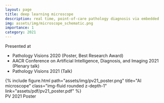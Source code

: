 ```yaml
---
layout: page
title: deep learning microscope
description: real time, point-of-care pathology diagnosis via embedded deep learning
img: assets/img/microscope_schematic.png
importance: 1
category: 2021
---
```


Presented at 

* Pathology Visions 2020 (Poster, Best Research Award)
* AACR Conference on Artificial Intelligence, Diagnosis, and Imaging 2021 (Plenary talk)
* Pathology Visions 2021 (Talk)

<div class="row">
    <div class="col-sm mt-3 mt-md-0">
        {% include figure.html path="assets/img/pv21_poster.png" title="AI microscope" class="img-fluid rounded z-depth-1" link="assets/pdf/pv21_poster.pdf" %}
    </div>
</div>
<div class="caption">
    PV 2021 Poster
</div>
